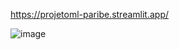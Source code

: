 https://projetoml-paribe.streamlit.app/

![image](https://github.com/user-attachments/assets/ba794f2b-fe89-420e-8c13-2b02e7daed51)
